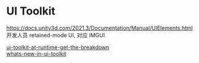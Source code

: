 ﻿UI Toolkit
==
https://docs.unity3d.com/2021.3/Documentation/Manual/UIElements.html  
开发人员 retained-mode UI, 对应 IMGUI  

[ui-toolkit-at-runtime-get-the-breakdown](https://blog.unity.com/technology/ui-toolkit-at-runtime-get-the-breakdown)  
[whats-new-in-ui-toolkit](https://blog.unity.com/technology/whats-new-in-ui-toolkit)  